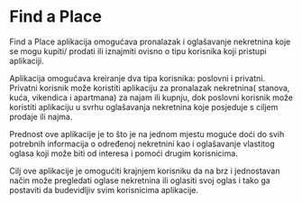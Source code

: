 # Find a Place

Find a Place aplikacija omogućava pronalazak i oglašavanje nekretnina koje se mogu kupiti/ prodati ili iznajmiti ovisno o tipu korisnika koji pristupi aplikaciji. 

Aplikacija omogućava kreiranje dva tipa korisnika: poslovni i privatni. Privatni korisnik može koristiti aplikaciju za pronalazak nekretnina( stanova, kuća, vikendica i apartmana) za najam ili kupnju, dok poslovni korisnik može koristiti aplikaciju u svrhu oglašavanja nekretnina koje posjeduje s ciljem prodaje ili najma. 

Prednost ove aplikacije je to što je na jednom mjestu moguće doći do svih potrebnih informacija o određenoj nekretnini kao i oglašavanje vlastitog oglasa koji može biti od interesa i pomoći drugim korisnicima. 

Cilj ove aplikacije je omogućiti krajnjem korisniku da na brz i jednostavan način može pregledati oglase nekretnina ili oglasiti svoj oglas i tako ga postaviti da budevidljiv svim korisnicima aplikacije.
